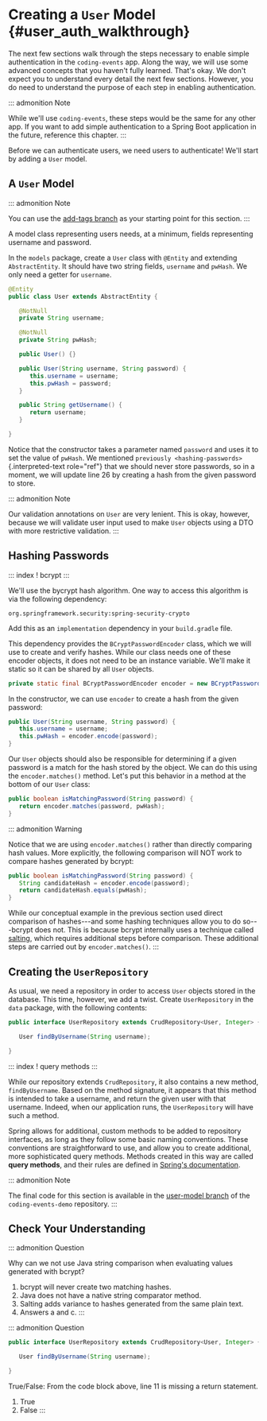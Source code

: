 # Creating a `User` Model {#user_auth_walkthrough}

The next few sections walk through the steps necessary to enable simple
authentication in the `coding-events` app. Along the way, we will use
some advanced concepts that you haven\'t fully learned. That\'s okay. We
don\'t expect you to understand every detail the next few sections.
However, you do need to understand the purpose of each step in enabling
authentication.

::: admonition
Note

While we\'ll use `coding-events`, these steps would be the same for any
other app. If you want to add simple authentication to a Spring Boot
application in the future, reference this chapter.
:::

Before we can authenticate users, we need users to authenticate! We\'ll
start by adding a `User` model.

## A `User` Model

::: admonition
Note

You can use the [add-tags
branch](https://github.com/LaunchCodeEducation/coding-events/tree/add-tags)
as your starting point for this section.
:::

A model class representing users needs, at a minimum, fields
representing username and password.

In the `models` package, create a `User` class with `@Entity` and
extending `AbstractEntity`. It should have two string fields, `username`
and `pwHash`. We only need a getter for `username`.

``` {.java lineno-start="13"}
@Entity
public class User extends AbstractEntity {

   @NotNull
   private String username;

   @NotNull
   private String pwHash;

   public User() {}

   public User(String username, String password) {
      this.username = username;
      this.pwHash = password;
   }

   public String getUsername() {
      return username;
   }

}
```

Notice that the constructor takes a parameter named `password` and uses
it to set the value of `pwHash`. We mentioned
`previously <hashing-passwords>`{.interpreted-text role="ref"} that we
should never store passwords, so in a moment, we will update line 26 by
creating a hash from the given password to store.

::: admonition
Note

Our validation annotations on `User` are very lenient. This is okay,
however, because we will validate user input used to make `User` objects
using a DTO with more restrictive validation.
:::

## Hashing Passwords

::: index
! bcrypt
:::

We\'ll use the bycrypt hash algorithm. One way to access this algorithm
is via the following dependency:

    org.springframework.security:spring-security-crypto

Add this as an `implementation` dependency in your `build.gradle` file.

This dependency provides the `BCryptPasswordEncoder` class, which we
will use to create and verify hashes. While our class needs one of these
encoder objects, it does not need to be an instance variable. We\'ll
make it static so it can be shared by all `User` objects.

``` {.java lineno-start="25"}
private static final BCryptPasswordEncoder encoder = new BCryptPasswordEncoder();
```

In the constructor, we can use `encoder` to create a hash from the given
password:

``` {.java lineno-start="29"}
public User(String username, String password) {
   this.username = username;
   this.pwHash = encoder.encode(password);
}
```

Our `User` objects should also be responsible for determining if a given
password is a match for the hash stored by the object. We can do this
using the `encoder.matches()` method. Let\'s put this behavior in a
method at the bottom of our `User` class:

``` {.java lineno-start="38"}
public boolean isMatchingPassword(String password) {
   return encoder.matches(password, pwHash);
}
```

::: admonition
Warning

Notice that we are using `encoder.matches()` rather than directly
comparing hash values. More explicitly, the following comparison will
NOT work to compare hashes generated by bcrypt:

``` java
public boolean isMatchingPassword(String password) {
   String candidateHash = encoder.encode(password);
   return candidateHash.equals(pwHash);
} 
```

While our conceptual example in the previous section used direct
comparison of hashes\-\--and some hashing techniques allow you to do
so\-\--bcrypt does not. This is because bcrypt internally uses a
technique called
[salting](https://en.wikipedia.org/wiki/Salt_(cryptography)), which
requires additional steps before comparison. These additional steps are
carried out by `encoder.matches()`.
:::

## Creating the `UserRepository`

As usual, we need a repository in order to access `User` objects stored
in the database. This time, however, we add a twist. Create
`UserRepository` in the `data` package, with the following contents:

``` {.java lineno-start="9"}
public interface UserRepository extends CrudRepository<User, Integer> {

   User findByUsername(String username);

}
```

::: index
! query methods
:::

While our repository extends `CrudRepository`, it also contains a new
method, `findByUsername`. Based on the method signature, it appears that
this method is intended to take a username, and return the given user
with that username. Indeed, when our application runs, the
`UserRepository` will have such a method.

Spring allows for additional, custom methods to be added to repository
interfaces, as long as they follow some basic naming conventions. These
conventions are straightforward to use, and allow you to create
additional, more sophisticated query methods. Methods created in this
way are called **query methods**, and their rules are defined in
[Spring\'s
documentation](https://docs.spring.io/spring-data/jpa/docs/current/reference/html/#jpa.query-methods.query-creation).

::: admonition
Note

The final code for this section is available in the [user-model
branch](https://github.com/LaunchCodeEducation/coding-events/tree/user-model)
of the `coding-events-demo` repository.
:::

## Check Your Understanding

::: admonition
Question

Why can we not use Java string comparison when evaluating values
generated with bcrypt?

1.  bcrypt will never create two matching hashes.
2.  Java does not have a native string comparator method.
3.  Salting adds variance to hashes generated from the same plain text.
4.  Answers a and c.
:::

::: admonition
Question

``` {.java lineno-start="9"}
public interface UserRepository extends CrudRepository<User, Integer> {

   User findByUsername(String username);

}
```

True/False: From the code block above, line 11 is missing a return
statement.

1.  True
2.  False
:::
